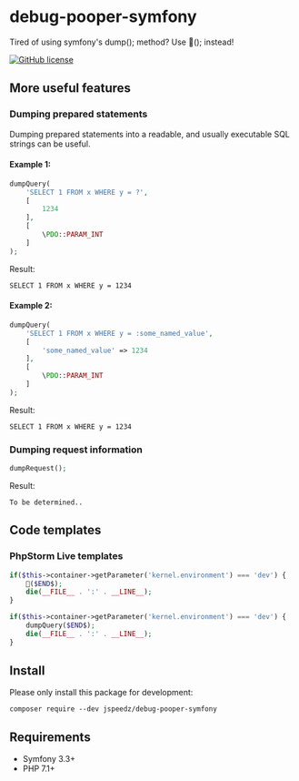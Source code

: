 # debug-pooper-symfony

Tired of using symfony's dump(); method? Use 💩(); instead!

[![GitHub license](https://img.shields.io/github/license/jspeedz/debug-pooper-symfony.svg)](https://github.com/jspeedz/debug-pooper-symfony/blob/master/LICENSE)

## More useful features
### Dumping prepared statements
Dumping prepared statements into a readable, and usually executable SQL strings can be useful.

#### Example 1:

```php
dumpQuery(
    'SELECT 1 FROM x WHERE y = ?',
    [
        1234
    ],
    [
        \PDO::PARAM_INT
    ]
);
```
Result:

`SELECT 1 FROM x WHERE y = 1234`

#### Example 2:

```php
dumpQuery(
    'SELECT 1 FROM x WHERE y = :some_named_value',
    [
        'some_named_value' => 1234
    ],
    [
        \PDO::PARAM_INT
    ]
);
```
Result:

`SELECT 1 FROM x WHERE y = 1234`

### Dumping request information
```php
dumpRequest();
```

Result:

`To be determined..`

## Code templates
### PhpStorm Live templates
```php
if($this->container->getParameter('kernel.environment') === 'dev') {
    💩($END$);
    die(__FILE__ . ':' . __LINE__);
}
```

```php
if($this->container->getParameter('kernel.environment') === 'dev') {
    dumpQuery($END$);
    die(__FILE__ . ':' . __LINE__);
}
```

## Install
Please only install this package for development:

`composer require --dev jspeedz/debug-pooper-symfony`

## Requirements
- Symfony 3.3+
- PHP 7.1+
